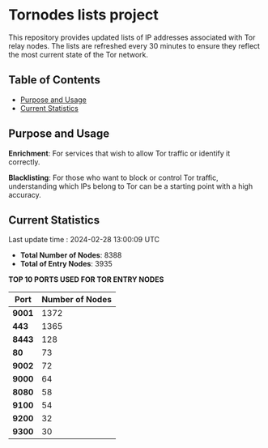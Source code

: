 # Tornodes lists project

This repository provides updated lists of IP addresses associated with Tor relay nodes. The lists are refreshed every 30 minutes to ensure they reflect the most current state of the Tor network.

## Table of Contents

- [Purpose and Usage](#purpose-and-usage)
- [Current Statistics](#current-statistics)


## Purpose and Usage

**Enrichment**: For services that wish to allow Tor traffic or identify it correctly.

**Blacklisting**: For those who want to block or control Tor traffic, understanding which IPs belong to Tor can be a starting point with a high accuracy.

## Current Statistics

Last update time : 2024-02-28 13:00:09 UTC

- **Total Number of Nodes**: 8388
- **Total of Entry Nodes**: 3935

**TOP 10 PORTS USED FOR TOR ENTRY NODES**

| **Port** | **Number of Nodes** |
|------|-----------------|
| **9001**   | 1372  |
| **443**   | 1365  |
| **8443**   | 128  |
| **80**   | 73  |
| **9002**   | 72  |
| **9000**   | 64  |
| **8080**   | 58  |
| **9100**   | 54  |
| **9200**   | 32  |
| **9300**   | 30  |

